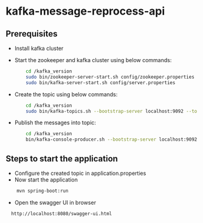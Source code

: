 # kafka-message-reprocess-api #

## Prerequisites ##

- Install kafka cluster
- Start the zookeeper and kafka cluster using below commands:
  
  ```sh
      cd /kafka_version
      sudo bin/zookeeper-server-start.sh config/zookeeper.properties
      sudo bin/kafka-server-start.sh config/server.properties
  ```
  
- Create the topic using below commands:
  
  ```sh
      cd /kafka_version
      sudo bin/kafka-topics.sh --bootstrap-server localhost:9092 --topic [TOPIC-NAME] --create --partitions 2 --replication-factor 1
  ```
  
- Publish the messages into topic:

  ```sh
      cd /kafka_version
      bin/kafka-console-producer.sh --bootstrap-server localhost:9092 --topic [TOPIC-NAME]
  ```

## Steps to start the application ##

- Configure the created topic in application.properties
- Now start the application

``` sh
    mvn spring-boot:run
```

- Open the swagger UI in browser

```sh
  http://localhost:8080/swagger-ui.html
```





